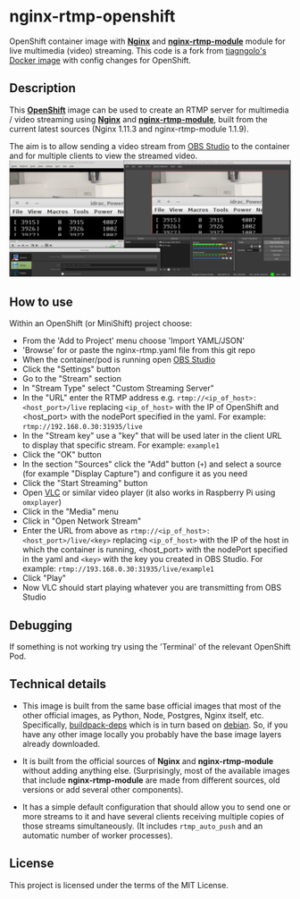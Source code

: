 # nginx-rtmp-openshift

OpenShift container image with [**Nginx**](http://nginx.org/en/) and [**nginx-rtmp-module**](https://github.com/arut/nginx-rtmp-module) module for live multimedia (video) streaming.
This code is a fork from [tiagngolo's Docker image](https://github.com/tiangolo/nginx-rtmp-docker) with config changes for OpenShift.

## Description

This [**OpenShift**](https://www.openshift.org/) image can be used to create an RTMP server for multimedia / video streaming using [**Nginx**](http://nginx.org/en/) and [**nginx-rtmp-module**](https://github.com/arut/nginx-rtmp-module), built from the current latest sources (Nginx 1.11.3 and nginx-rtmp-module 1.1.9).

The aim is to allow sending a video stream from [OBS Studio](https://obsproject.com/) to the container and for multiple clients to view the streamed video.
![Example OBS/VLC stream](sample.png)

## How to use

Within an OpenShift (or MiniShift) project choose:
* From the 'Add to Project' menu choose 'Import YAML/JSON'
* 'Browse' for or paste the nginx-rtmp.yaml file from this git repo
* When the container/pod is running open [OBS Studio](https://obsproject.com/)
* Click the "Settings" button
* Go to the "Stream" section
* In "Stream Type" select "Custom Streaming Server"
* In the "URL" enter the RTMP address e.g. `rtmp://<ip_of_host>:<host_port>/live` replacing `<ip_of_host>` with the IP of OpenShift and <host_port> with the nodePort specified in the yaml. For example: `rtmp://192.168.0.30:31935/live`
* In the "Stream key" use a "key" that will be used later in the client URL to display that specific stream. For example: `example1`
* Click the "OK" button
* In the section "Sources" click the "Add" button (`+`) and select a source (for example "Display Capture") and configure it as you need
* Click the "Start Streaming" button
* Open [VLC](http://www.videolan.org/vlc/index.html) or similar video player (it also works in Raspberry Pi using `omxplayer`)
* Click in the "Media" menu
* Click in "Open Network Stream"
* Enter the URL from above as `rtmp://<ip_of_host>:<host_port>/live/<key>` replacing `<ip_of_host>` with the IP of the host in which the container is running, <host_port> with the nodePort specified in the yaml  and `<key>` with the key you created in OBS Studio. For example: `rtmp://193.168.0.30:31935/live/example1`
* Click "Play"
* Now VLC should start playing whatever you are transmitting from OBS Studio

## Debugging

If something is not working try using the 'Terminal' of the relevant OpenShift Pod.  

## Technical details

* This image is built from the same base official images that most of the other official images, as Python, Node, Postgres, Nginx itself, etc. Specifically, [buildpack-deps](https://hub.docker.com/_/buildpack-deps/) which is in turn based on [debian](https://hub.docker.com/_/debian/). So, if you have any other image locally you probably have the base image layers already downloaded.

* It is built from the official sources of **Nginx** and **nginx-rtmp-module** without adding anything else. (Surprisingly, most of the available images that include **nginx-rtmp-module** are made from different sources, old versions or add several other components).

* It has a simple default configuration that should allow you to send one or more streams to it and have several clients receiving multiple copies of those streams simultaneously. (It includes `rtmp_auto_push` and an automatic number of worker processes).

## License

This project is licensed under the terms of the MIT License.
